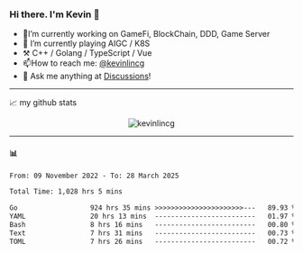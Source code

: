 ### Hi there. I'm Kevin 👋

- 🔭I’m currently working on GameFi, BlockChain, DDD, Game Server
- 🌱 I’m currently playing AIGC / K8S
-   :hammer_and_pick: C++ / Golang / TypeScript / Vue
- 📫How to reach me: [@kevinlincg](https://twitter.com/kevinlincg) 
-   :thought_balloon: Ask me anything at [Discussions](https://github.com/kevinlincg/kevinlincg/issues/new)!

---

📈 my github stats

<p align="center"> <img src="https://github-readme-stats-ouuan.vercel.app/api?username=kevinlincg&theme=dark&show_icons=true&count_private=true" alt="kevinlincg" />

---

#### :bar_chart: 

<!--START_SECTION:waka-->

```txt
From: 09 November 2022 - To: 28 March 2025

Total Time: 1,028 hrs 5 mins

Go                  924 hrs 35 mins >>>>>>>>>>>>>>>>>>>>>>---   89.93 %
YAML                20 hrs 13 mins  -------------------------   01.97 %
Bash                8 hrs 16 mins   -------------------------   00.80 %
Text                7 hrs 31 mins   -------------------------   00.73 %
TOML                7 hrs 26 mins   -------------------------   00.72 %
```

<!--END_SECTION:waka-->
